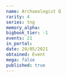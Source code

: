 ```yaml
---
name: Archaeologist Q
rarity: 4
series: tng
memory_alpha:
bigbook_tier: -1
events: 21
in_portal:
date: 20/05/2021
obtained: Event
mega: false
published: true
---
```




